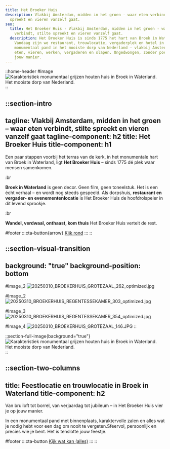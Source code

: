 ```yaml
---
title: Het Broeker Huis
description: Vlakbij Amsterdam, midden in het groen - waar eten verbindt, stilte
  spreekt en vieren vanzelf gaat.
seo:
  title: Het Broeker Huis - Vlakbij Amsterdam, midden in het groen - waar eten
    verbindt, stilte spreekt en vieren vanzelf gaat.
  description: Het Broeker Huis is sinds 1775 het hart van Broek in Waterland.
    Vandaag zijn we restaurant, trouwlocatie, vergaderplek en hotel in één. Een
    monumentaal pand in het mooiste dorp van Nederland – vlakbij Amsterdam. Kom
    eten, vieren, werken, vergaderen en slapen. Ongedwongen, zonder poeha, op
    jouw manier.
---
```


::home-header
#image
![Karakteristiek monumentaal grijzen houten huis in Broek in Waterland. Het mooiste dorp van Nederland.](/HOME/1.%20HOME_Hero_20250310_BROEKERHUIS_SCENERY_369_optimized_enhanced.jpg)
::

::section-intro
---
tagline: Vlakbij Amsterdam, midden in het groen – waar eten verbindt, stilte
  spreekt en vieren vanzelf gaat
tagline-component: h2
title: Het Broeker Huis
title-component: h1
---
Een paar stappen voorbij het terras van de kerk, in het monumentale hart van Broek in Waterland, ligt **Het Broeker Huis** – sinds 1775 dé plek waar mensen samenkomen.

:br

 

**Broek in Waterland** is geen decor. Geen film, geen toneelstuk. Het is een écht verhaal – en wordt nog steeds gespeeld. Als dorpshuis, **restaurant en vergader- en evenementenlocatie** is Het Broeker Huis de hoofdrolspeler in dit levend sprookje.

:br

 

**Wandel, verdwaal, onthaast, kom thuis** Het Broeker Huis vertelt de rest.

#footer
  :::cta-button{arrow}
  [Kijk rond](#)
  :::
::

::section-visual-transition
---
background: "true"
background-position: bottom
---
#image_2
![20250310\_BROEKERHUIS\_GROTEZAAL\_262\_optimized.jpg](/Grote%20Zaal/20250310_BROEKERHUIS_GROTEZAAL_262_optimized.jpg)

#Image_2
![20250310\_BROEKERHUIS\_REGENTESSEKAMER\_303\_optimized.jpg](/Regentessenkamer/20250310_BROEKERHUIS_REGENTESSEKAMER_303_optimized.jpg)

#Image_3
![20250310\_BROEKERHUIS\_REGENTESSEKAMER\_354\_optimized.jpg](/Regentessenkamer/20250310_BROEKERHUIS_REGENTESSEKAMER_354_optimized.jpg)

#Image_4
![20250310\_BROEKERHUIS\_GROTEZAAL\_146.JPG](/Grote%20Zaal/20250310_BROEKERHUIS_GROTEZAAL_146.JPG)
::

::section-full-image{background="true"}
![Karakteristiek monumentaal grijzen houten huis in Broek in Waterland. Het mooiste dorp van Nederland.](/HOME/3.%20HOME_H2_Trouwlocatie_20250310_BROEKERHUIS_GROTEZAAL_122_optimized_enhanced.jpg)
::

::section-two-columns
---
title: Feestlocatie en trouwlocatie in Broek in Waterland
title-component: h2
---
Van bruiloft tot borrel, van verjaardag tot jubileum – in Het Broeker Huis vier je op jouw manier.

In een monumentaal pand met binnenplaats, karaktervolle zalen en alles wat je nodig hebt voor een dag om nooit te vergeten.Sfeervol, persoonlijk en precies wie je bent. Het is tenslotte jouw feestje.

#footer
  :::cta-button
  [Kijk wat kan (alles)](/evenementen/Trouwen)
  :::
::
